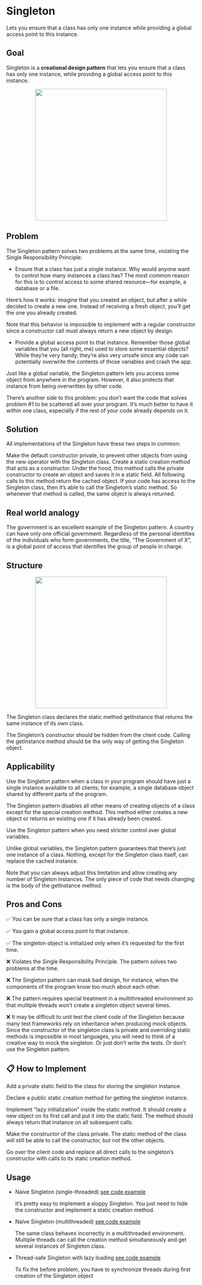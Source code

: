
# Singleton

Lets you ensure that a class has only one instance while providing a global access point to this instance.

## Goal
Singleton is a **creational design pattern** that lets you ensure that a class has only one instance, while providing a global access point to this instance.

<p align="center">
<img height="350" src="https://user-images.githubusercontent.com/13514156/120504251-999bea00-c389-11eb-97d9-d25b75836f5d.png">
 </p>

## Problem

The Singleton pattern solves two problems at the same time, violating the Single Responsibility Principle:

- Ensure that a class has just a single instance. Why would anyone want to control how many instances a class has? The most common reason for this is to control access to some shared resource—for example, a database or a file.

Here’s how it works: imagine that you created an object, but after a while decided to create a new one. Instead of receiving a fresh object, you’ll get the one you already created.

Note that this behavior is impossible to implement with a regular constructor since a constructor call must always return a new object by design.

- Provide a global access point to that instance. Remember those global variables that you (all right, me) used to store some essential objects? While they’re very handy, they’re also very unsafe since any code can potentially overwrite the contents of those variables and crash the app.

Just like a global variable, the Singleton pattern lets you access some object from anywhere in the program. However, it also protects that instance from being overwritten by other code.

There’s another side to this problem: you don’t want the code that solves problem #1 to be scattered all over your program. It’s much better to have it within one class, especially if the rest of your code already depends on it.
  
## Solution 

All implementations of the Singleton have these two steps in common:

Make the default constructor private, to prevent other objects from using the new operator with the Singleton class.
Create a static creation method that acts as a constructor. Under the hood, this method calls the private constructor to create an object and saves it in a static field. All following calls to this method return the cached object.
If your code has access to the Singleton class, then it’s able to call the Singleton’s static method. So whenever that method is called, the same object is always returned.

## Real world analogy

The government is an excellent example of the Singleton pattern. A country can have only one official government. Regardless of the personal identities of the individuals who form governments, the title, “The Government of X”, is a global point of access that identifies the group of people in charge.

## Structure

<p align="center">
<img height="350" src="https://user-images.githubusercontent.com/13514156/120504486-cb14b580-c389-11eb-9884-2f4dad7ef3e1.png">
 </p>

The Singleton class declares the static method getInstance that returns the same instance of its own class.

The Singleton’s constructor should be hidden from the client code. Calling the getInstance method should be the only way of getting the Singleton object.
  
## Applicability

Use the Singleton pattern when a class in your program should have just a single instance available to all clients; for example, a single database object shared by different parts of the program.

The Singleton pattern disables all other means of creating objects of a class except for the special creation method. This method either creates a new object or returns an existing one if it has already been created.

Use the Singleton pattern when you need stricter control over global variables.

Unlike global variables, the Singleton pattern guarantees that there’s just one instance of a class. Nothing, except for the Singleton class itself, can replace the cached instance.

Note that you can always adjust this limitation and allow creating any number of Singleton instances. The only piece of code that needs changing is the body of the getInstance method.

## Pros and Cons

:white_check_mark: You can be sure that a class has only a single instance.

:white_check_mark: You gain a global access point to that instance.

:white_check_mark: The singleton object is initialized only when it’s requested for the first time.
  
:x: Violates the Single Responsibility Principle. The pattern solves two problems at the time.

:x: The Singleton pattern can mask bad design, for instance, when the components of the program know too much about each other.

:x: The pattern requires special treatment in a multithreaded environment so that multiple threads won’t create a singleton object several times.

:x: It may be difficult to unit test the client code of the Singleton because many test frameworks rely on inheritance when producing mock objects. Since the  constructor of the singleton class is private and overriding static methods is impossible in most languages, you will need to think of a creative way to mock the singleton. Or just don’t write the tests. Or don’t use the Singleton pattern.

## :clipboard: How to Implement
Add a private static field to the class for storing the singleton instance.

Declare a public static creation method for getting the singleton instance.

Implement “lazy initialization” inside the static method. It should create a new object on its first call and put it into the static field. The method should always return that instance on all subsequent calls.

Make the constructor of the class private. The static method of the class will still be able to call the constructor, but not the other objects.

Go over the client code and replace all direct calls to the singleton’s constructor with calls to its static creation method.

## Usage
- Naïve Singleton (single-threaded) [see code example](https://github.com/alejoalvarez/Design-Patterns/tree/master/designpatterns/src/main/java/com/co/alejo/designpatterns/singleton/naivesingleton)

    It’s pretty easy to implement a sloppy Singleton. You just need to hide the constructor and implement a static creation method.

- Naïve Singleton (multithreaded) [see code example](https://github.com/alejoalvarez/Design-Patterns/tree/master/designpatterns/src/main/java/com/co/alejo/designpatterns/singleton/naivesingleton2)

    The same class behaves incorrectly in a multithreaded environment. Multiple threads can call the creation method simultaneously and get several instances of Singleton class.

- Thread-safe Singleton with lazy loading [see code example](https://github.com/alejoalvarez/Design-Patterns/tree/master/designpatterns/src/main/java/com/co/alejo/designpatterns/singleton/naivesingleton3)

    To fix the before problem, you have to synchronize threads during first creation of the Singleton object

    
